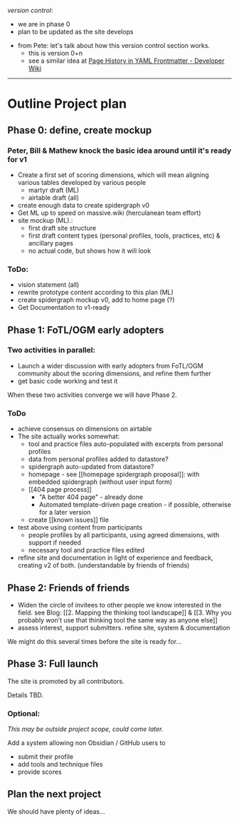 *version control*: 

* we are in phase 0
* plan to be updated as the site develops

- from Pete: let's talk about how this version control section works.
	- this is version 0+n
	- see a similar idea at [Page History in YAML Frontmatter \- Developer Wiki](https://developer.massive.wiki/conversationswiki/page_history_in_yaml_frontmatter)

---
# Outline Project plan 

## Phase 0: define, create mockup
### Peter, Bill & Mathew knock the basic idea around until it's ready for v1
* Create a first set of scoring dimensions, which will mean aligning various tables developed by various people 
	* martyr draft (ML)
	* airtable draft (all)
* create enough data to create spidergraph v0 
* Get ML up to speed on massive.wiki (herculanean team effort)
* site mockup (ML).:
	* first draft site structure 
	* first draft content types (personal profiles, tools, practices, etc) & ancillary pages
	* no actual code, but shows how it will look  

### ToDo:
* vision statement (all)
* rewrite prototype content according to this plan (ML)
* create spidergraph mockup v0, add to home page (?)
* Get Documentation to v1-ready


## Phase 1:  FoTL/OGM early adopters
### Two activities in parallel:
* Launch a wider discussion with early adopters from FoTL/OGM community about the scoring dimensions, and refine them further
* get basic code working and test it

When these two activities converge we will have Phase 2.

### ToDo
* achieve consensus on dimensions on airtable
* The site actually works somewhat:
	* tool and practice files auto-populated with excerpts from personal profiles
	* data from personal profiles added to datastore?
	* spidergraph auto-updated from datastore?
	* homepage - see [[homepage spidergraph proposal]]: with embedded spidergraph (without user input form)
	* [[404 page process]] 
		* "A better 404 page" - already done
		* Automated template-driven page creation - if possible, otherwise for a later version
	* create [[known issues]] file
* test above using content from participants 
	* people profiles by all participants, using agreed dimensions, with support if needed
	* necessary tool and practice files edited
* refine site and documentation in light of experience and feedback, creating v2 of both. (understandable by friends of friends)

## Phase 2:  Friends of friends

* Widen the circle of invitees to other people we know interested in the field. see Blog: [[2. Mapping the thinking tool landscape]] & [[3. Why you probably won’t use that thinking tool the same way as anyone else]]
* assess interest, support submitters. refine site, system & documentation

We might do this several times before the site is ready for...

## Phase 3: Full launch
The site is promoted by all contributors.

Details TBD.

### Optional: 
*This may be outside project scope, could come later.* 

Add a system allowing non Obsidian / GitHub users to 
* submit their profile
* add tools and technique files
* provide scores

## Plan the next project

We should have plenty of ideas...


